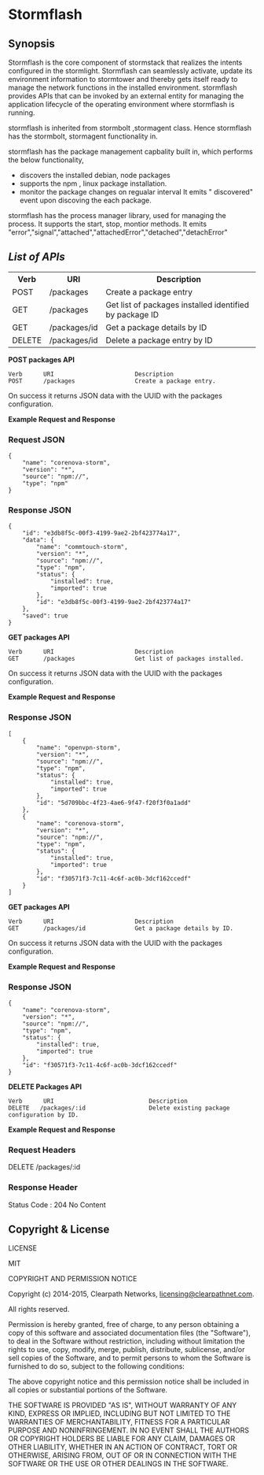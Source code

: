 Stormflash
==========

Synopsis
--------

Stormflash is the core component of stormstack that realizes the intents configured in the stormlight. Stormflash can seamlessly activate, update its environment information to stormtower and thereby gets itself ready to manage the network functions in the installed environment. stormflash provides APIs that can be invoked by an external entity for managing the application lifecycle of the operating environment where stormflash is running.

stormflash is inherited from stormbolt ,stormagent class. Hence stormflash has the stormbolt, stormagent functionality in.

stormflash has the package management capbality built in, which performs the below functionality, 
 - discovers the installed debian, node packages
 - supports the npm , linux package installation.
 - monitor the package changes on regualar interval
 It emits " discovered" event upon discoving the each package.
 
stormflash has the process manager library,  used for managing the process. It supports the start, stop, montior methods. It emits "error","signal","attached","attachedError","detached","detachError"



*List of APIs*
----------------

<table>
  <tr>
    <th>Verb</th><th>URI</th><th>Description</th>
  </tr>
 <tr>
    <td>POST</td><td>/packages</td><td>Create a package entry</td>
  </tr> 
  <tr>
    <td>GET</td><td>/packages</td><td>Get list of packages installed identified by package ID</td>
  </tr>
  <tr>
    <td>GET</td><td>/packages/id</td><td>Get a package details by ID</td>
  </tr>
  <tr>
    <td>DELETE</td><td>/packages/id</td><td>Delete a package entry by ID</td>
  </tr> 
</table>


**POST packages API**

    Verb      URI                       Description
    POST      /packages                 Create a package entry.

On success it returns JSON data with the UUID with the packages configuration.

**Example Request and Response**

### Request JSON
   
    {
        "name": "corenova-storm",
        "version": "*",
        "source": "npm://",
        "type": "npm"
    }
### Response JSON

    {
        "id": "e3db8f5c-00f3-4199-9ae2-2bf423774a17",
        "data": {
            "name": "commtouch-storm",
            "version": "*",
            "source": "npm://",
            "type": "npm",
            "status": {
                "installed": true,
                "imported": true
            },
            "id": "e3db8f5c-00f3-4199-9ae2-2bf423774a17"
        },
        "saved": true
    }


**GET packages API**

    Verb      URI                       Description
    GET       /packages                 Get list of packages installed.

On success it returns JSON data with the UUID with the packages configuration.

**Example Request and Response**

### Response JSON

    [
        {
            "name": "openvpn-storm",
            "version": "*",
            "source": "npm://",
            "type": "npm",
            "status": {
                "installed": true,
                "imported": true
            },
            "id": "5d709bbc-4f23-4ae6-9f47-f20f3f0a1add"
        },
        {
            "name": "corenova-storm",
            "version": "*",
            "source": "npm://",
            "type": "npm",
            "status": {
                "installed": true,
                "imported": true
            },
            "id": "f30571f3-7c11-4c6f-ac0b-3dcf162ccedf"
        }
    ]
    

**GET packages API**

    Verb      URI                       Description
    GET       /packages/id              Get a package details by ID.

On success it returns JSON data with the UUID with the packages configuration.

**Example Request and Response**

### Response JSON
    {
        "name": "corenova-storm",
        "version": "*",
        "source": "npm://",
        "type": "npm",
        "status": {
            "installed": true,
            "imported": true
        },
        "id": "f30571f3-7c11-4c6f-ac0b-3dcf162ccedf"
    }



**DELETE Packages API**

    Verb      URI                           Description
    DELETE   /packages/:id                  Delete existing package configuration by ID.

**Example Request and Response**

### Request Headers
DELETE /packages/:id

### Response Header

Status Code : 204 No Content


Copyright & License
--------
LICENSE 

MIT

COPYRIGHT AND PERMISSION NOTICE

Copyright (c) 2014-2015, Clearpath Networks, <licensing@clearpathnet.com>.

All rights reserved.

Permission is hereby granted, free of charge, to any person obtaining a copy
of this software and associated documentation files (the "Software"), to deal
in the Software without restriction, including without limitation the rights
to use, copy, modify, merge, publish, distribute, sublicense, and/or sell
copies of the Software, and to permit persons to whom the Software is
furnished to do so, subject to the following conditions:

The above copyright notice and this permission notice shall be included in all
copies or substantial portions of the Software.

THE SOFTWARE IS PROVIDED "AS IS", WITHOUT WARRANTY OF ANY KIND, EXPRESS OR
IMPLIED, INCLUDING BUT NOT LIMITED TO THE WARRANTIES OF MERCHANTABILITY,
FITNESS FOR A PARTICULAR PURPOSE AND NONINFRINGEMENT. IN NO EVENT SHALL THE
AUTHORS OR COPYRIGHT HOLDERS BE LIABLE FOR ANY CLAIM, DAMAGES OR OTHER
LIABILITY, WHETHER IN AN ACTION OF CONTRACT, TORT OR OTHERWISE, ARISING FROM,
OUT OF OR IN CONNECTION WITH THE SOFTWARE OR THE USE OR OTHER DEALINGS IN THE
SOFTWARE.